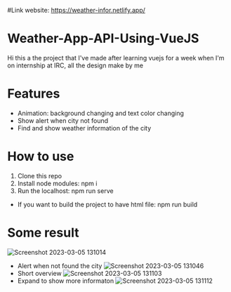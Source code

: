 #Link website: https://weather-infor.netlify.app/


# Weather-App-API-Using-VueJS 

Hi this a the project that I've made after learning vuejs for a week when I'm on internship at IRC, all the design make by me

# Features
- Animation: background changing and text color changing
- Show alert when city not found
- Find and show weather information of the city


# How to use
1. Clone this repo
2. Install node modules: npm i 
3. Run the localhost: npm run serve

- If you want to build the project to have html file: npm run build

# Some result

![Screenshot 2023-03-05 131014](https://user-images.githubusercontent.com/71368794/222944961-57b9efd1-da9c-4bac-929d-e1064e64cf67.png)
- Alert when not found the city
![Screenshot 2023-03-05 131046](https://user-images.githubusercontent.com/71368794/222944969-310e0f5b-cbab-48cb-8dfe-438f1584d821.png)
- Short overview
![Screenshot 2023-03-05 131103](https://user-images.githubusercontent.com/71368794/222944985-ca15ae18-9374-4482-b391-4c9c2b893371.png)
- Expand to show more informaton
![Screenshot 2023-03-05 131112](https://user-images.githubusercontent.com/71368794/222945001-b63f4c72-be3b-4eca-a387-06507ebac5b9.png)
